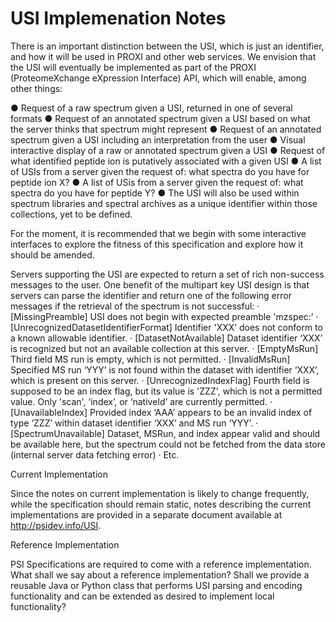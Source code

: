 # USI Implemenation Notes

There is an important distinction between the USI, which is just an identifier, and how it will be used in PROXI and other web services. We envision that the USI will eventually be implemented as part of the PROXI (ProteomeXchange eXpression Interface) API, which will enable, among other things:

●    Request of a raw spectrum given a USI, returned in one of several formats
●    Request of an annotated spectrum given a USI based on what the server thinks that spectrum might represent
●    Request of an annotated spectrum given a USI including an interpretation from the user
●    Visual interactive display of a raw or annotated spectrum given a USI
●    Request of what identified peptide ion is putatively associated with a given USI
●    A list of USIs from a server given the request of: what spectra do you have for peptide ion X?
●    A list of USis from a server given the request of: what spectra do you have for peptide Y?
●    The USI will also be used within spectrum libraries and spectral archives as a unique identifier within those collections, yet to be defined.
 
For the moment, it is recommended that we begin with some interactive interfaces to explore the fitness of this specification and explore how it should be amended.

Servers supporting the USI are expected to return a set of rich non-success messages to the user. One benefit of the multipart key USI design is that servers can parse the identifier and return one of the following error messages if the retrieval of the spectrum is not successful:
·         [MissingPreamble] USI does not begin with expected preamble 'mzspec:’
·         [UnrecognizedDatasetIdentifierFormat] Identifier 'XXX’ does not conform to a known allowable identifier.
·         [DatasetNotAvailable] Dataset identifier ‘XXX’ is recognized but not an available collection at this server.
·         [EmptyMsRun] Third field MS run is empty, which is not permitted.
·         [InvalidMsRun] Specified MS run ‘YYY’ is not found within the dataset with identifier ‘XXX’, which is present on this server.
·         [UnrecognizedIndexFlag] Fourth field is supposed to be an index flag, but its value is 'ZZZ', which is not a permitted value. Only 'scan', ‘index’, or ‘nativeId’ are currently permitted.
·         [UnavailableIndex] Provided index ‘AAA’ appears to be an invalid index of type ‘ZZZ’ within dataset identifier ‘XXX’ and MS run ‘YYY’.
·         [SpectrumUnavailable] Dataset, MSRun, and index appear valid and should be available here, but the spectrum could not be fetched from the data store (internal server data fetching error)
·         Etc.


Current Implementation

Since the notes on current implementation is likely to change frequently, while the specification should remain static, notes describing the current implementations are provided in a separate document available at http://psidev.info/USI.


Reference Implementation

PSI Specifications are required to come with a reference implementation. What shall we say about a reference implementation? Shall we provide a reusable Java or Python class that performs USI parsing and encoding functionality and can be extended as desired to implement local functionality?
